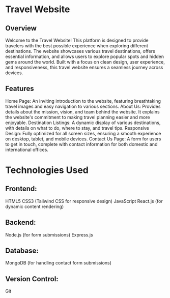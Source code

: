 # Travel Website
## Overview
Welcome to the Travel Website! This platform is designed to provide travelers with the best possible experience when exploring different destinations. The website showcases various travel destinations, offers essential information, and allows users to explore popular spots and hidden gems around the world. Built with a focus on clean design, user experience, and responsiveness, this travel website ensures a seamless journey across devices.

## Features
Home Page: An inviting introduction to the website, featuring breathtaking travel images and easy navigation to various sections.
About Us: Provides details about the mission, vision, and team behind the website. It explains the website's commitment to making travel planning easier and more enjoyable.
Destination Listings: A dynamic display of various destinations, with details on what to do, where to stay, and travel tips.
Responsive Design: Fully optimized for all screen sizes, ensuring a smooth experience on desktop, tablet, and mobile devices.
Contact Us Page: A form for users to get in touch, complete with contact information for both domestic and international offices.

# Technologies Used
## Frontend:
HTML5
CSS3 (Tailwind CSS for responsive design)
JavaScript
React.js (for dynamic content rendering)

## Backend:
Node.js (for form submissions)
Express.js

## Database:
MongoDB (for handling contact form submissions)

## Version Control:
Git

